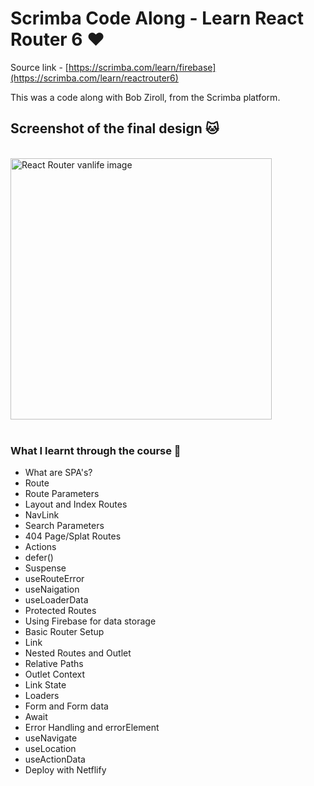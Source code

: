 # Scrimba Code Along - Learn React Router 6 ❤️

Source link - [https://scrimba.com/learn/firebase](https://scrimba.com/learn/reactrouter6)

This was a code along with Bob Ziroll, from the Scrimba platform.

## Screenshot of the final design 🐱
<br />

<img width="418" alt="React Router vanlife image" src="https://github.com/chrisgibbo/Vanlife/assets/125750905/cd41a49c-1057-4d1f-bdba-3994af47107a">

 
 <br />
 <br />

### What I learnt through the course 💪

* What are SPA's?
* Route
* Route Parameters
* Layout and Index Routes
* NavLink
* Search Parameters
* 404 Page/Splat Routes
* Actions
* defer()
* Suspense
* useRouteError
* useNaigation
* useLoaderData
* Protected Routes
* Using Firebase for data storage
* Basic Router Setup
* Link
* Nested Routes and Outlet
* Relative Paths
* Outlet Context
* Link State
* Loaders
* Form and Form data
* Await
* Error Handling and errorElement
* useNavigate
* useLocation
* useActionData
* Deploy with Netflify
